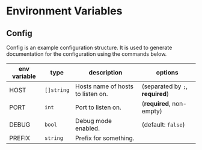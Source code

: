# Environment Variables

## Config

Config is an example configuration structure.
It is used to generate documentation for the configuration
using the commands below.

| env variable | type | description | options |
|--------------|------|-------------|---------|
| HOST | `[]string` | Hosts name of hosts to listen on. | (separated by `;`, **required**) |
| PORT | `int` | Port to listen on. | (**required**, non-empty) |
| DEBUG | `bool` | Debug mode enabled. | (default: `false`) |
| PREFIX | `string` | Prefix for something. |  |

